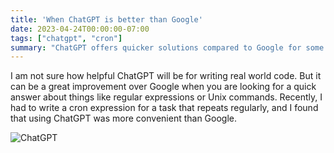 ```yaml
---
title: 'When ChatGPT is better than Google'
date: 2023-04-24T00:00:00-07:00
tags: ["chatgpt", "cron"]
summary: "ChatGPT offers quicker solutions compared to Google for some tasks"
---
```


I am not sure how helpful ChatGPT will be for writing real world code. But it can be a great improvement over Google
when you are looking for a quick answer about things like regular expressions or Unix commands. Recently, I had to write a cron
expression for a task that repeats regularly, and I found that using ChatGPT was more convenient than Google.

![ChatGPT](/images/2023/cron-chatgpt.jpg)
